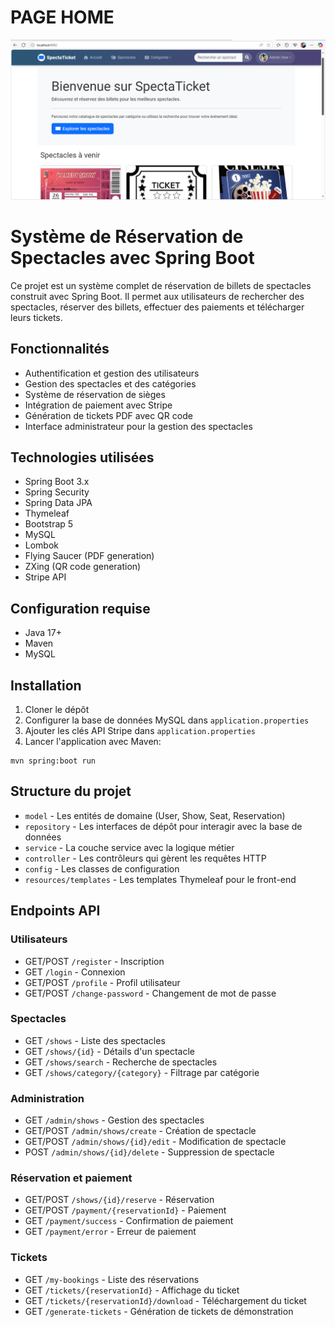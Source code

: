<h1>PAGE HOME</h1>
<img src="images/image.png">

# Système de Réservation de Spectacles avec Spring Boot

Ce projet est un système complet de réservation de billets de spectacles construit avec Spring Boot. Il permet aux utilisateurs de rechercher des spectacles, réserver des billets, effectuer des paiements et télécharger leurs tickets.

## Fonctionnalités

- Authentification et gestion des utilisateurs
- Gestion des spectacles et des catégories
- Système de réservation de sièges
- Intégration de paiement avec Stripe
- Génération de tickets PDF avec QR code
- Interface administrateur pour la gestion des spectacles

## Technologies utilisées

- Spring Boot 3.x
- Spring Security
- Spring Data JPA
- Thymeleaf
- Bootstrap 5
- MySQL
- Lombok
- Flying Saucer (PDF generation)
- ZXing (QR code generation)
- Stripe API

## Configuration requise

- Java 17+
- Maven
- MySQL

## Installation

1. Cloner le dépôt
2. Configurer la base de données MySQL dans `application.properties`
3. Ajouter les clés API Stripe dans `application.properties`
4. Lancer l'application avec Maven:

```
mvn spring:boot run
```

## Structure du projet

- `model` - Les entités de domaine (User, Show, Seat, Reservation)
- `repository` - Les interfaces de dépôt pour interagir avec la base de données
- `service` - La couche service avec la logique métier
- `controller` - Les contrôleurs qui gèrent les requêtes HTTP
- `config` - Les classes de configuration
- `resources/templates` - Les templates Thymeleaf pour le front-end

## Endpoints API

### Utilisateurs
- GET/POST `/register` - Inscription
- GET `/login` - Connexion
- GET/POST `/profile` - Profil utilisateur
- GET/POST `/change-password` - Changement de mot de passe

### Spectacles
- GET `/shows` - Liste des spectacles
- GET `/shows/{id}` - Détails d'un spectacle
- GET `/shows/search` - Recherche de spectacles
- GET `/shows/category/{category}` - Filtrage par catégorie

### Administration
- GET `/admin/shows` - Gestion des spectacles
- GET/POST `/admin/shows/create` - Création de spectacle
- GET/POST `/admin/shows/{id}/edit` - Modification de spectacle
- POST `/admin/shows/{id}/delete` - Suppression de spectacle

### Réservation et paiement
- GET/POST `/shows/{id}/reserve` - Réservation
- GET/POST `/payment/{reservationId}` - Paiement
- GET `/payment/success` - Confirmation de paiement
- GET `/payment/error` - Erreur de paiement

### Tickets
- GET `/my-bookings` - Liste des réservations
- GET `/tickets/{reservationId}` - Affichage du ticket
- GET `/tickets/{reservationId}/download` - Téléchargement du ticket
- GET `/generate-tickets` - Génération de tickets de démonstration
